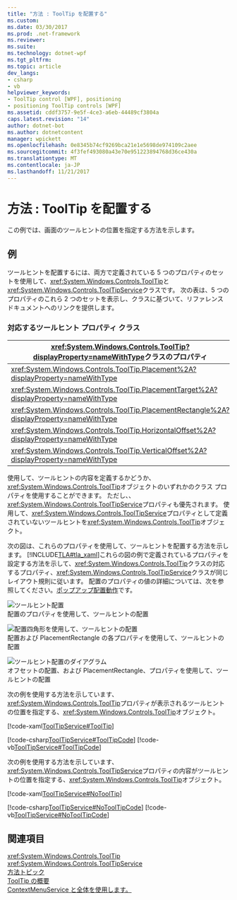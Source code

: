 ```yaml
---
title: "方法 : ToolTip を配置する"
ms.custom: 
ms.date: 03/30/2017
ms.prod: .net-framework
ms.reviewer: 
ms.suite: 
ms.technology: dotnet-wpf
ms.tgt_pltfrm: 
ms.topic: article
dev_langs:
- csharp
- vb
helpviewer_keywords:
- ToolTip control [WPF], positioning
- positioning ToolTip controls [WPF]
ms.assetid: cddf3757-9e5f-4ce3-a6eb-44489cf3804a
caps.latest.revision: "14"
author: dotnet-bot
ms.author: dotnetcontent
manager: wpickett
ms.openlocfilehash: 0e8345b74cf9269bca21e1e5698de974109c2aee
ms.sourcegitcommit: 4f3fef493080a43e70e951223894768d36ce430a
ms.translationtype: MT
ms.contentlocale: ja-JP
ms.lasthandoff: 11/21/2017
---
```

# <a name="how-to-position-a-tooltip"></a>方法 : ToolTip を配置する
この例では、画面のツールヒントの位置を指定する方法を示します。  
  
## <a name="example"></a>例  
 ツールヒントを配置するには、両方で定義されている 5 つのプロパティのセットを使用して、<xref:System.Windows.Controls.ToolTip>と<xref:System.Windows.Controls.ToolTipService>クラスです。 次の表は、5 つのプロパティのこれら 2 つのセットを表示し、クラスに基づいて、リファレンス ドキュメントへのリンクを提供します。  
  
### <a name="corresponding-tooltip-properties-according-to-class"></a>対応するツールヒント プロパティ クラス  
  
|<xref:System.Windows.Controls.ToolTip?displayProperty=nameWithType>クラスのプロパティ|<xref:System.Windows.Controls.ToolTipService?displayProperty=nameWithType>クラスのプロパティ|  
|--------------------------------------------------------------------------------------------------------------------------------------------------------------|---------------------------------------------------------------------------------------------------------------------------------------------------------------------|  
|<xref:System.Windows.Controls.ToolTip.Placement%2A?displayProperty=nameWithType>|<xref:System.Windows.Controls.ToolTipService.Placement%2A?displayProperty=nameWithType>|  
|<xref:System.Windows.Controls.ToolTip.PlacementTarget%2A?displayProperty=nameWithType>|<xref:System.Windows.Controls.ToolTipService.PlacementTarget%2A?displayProperty=nameWithType>|  
|<xref:System.Windows.Controls.ToolTip.PlacementRectangle%2A?displayProperty=nameWithType>|<xref:System.Windows.Controls.ToolTipService.PlacementRectangle%2A?displayProperty=nameWithType>|  
|<xref:System.Windows.Controls.ToolTip.HorizontalOffset%2A?displayProperty=nameWithType>|<xref:System.Windows.Controls.ToolTipService.HorizontalOffset%2A?displayProperty=nameWithType>|  
|<xref:System.Windows.Controls.ToolTip.VerticalOffset%2A?displayProperty=nameWithType>|<xref:System.Windows.Controls.ToolTipService.VerticalOffset%2A?displayProperty=nameWithType>|  
  
 使用して、ツールヒントの内容を定義するかどうか、<xref:System.Windows.Controls.ToolTip>オブジェクトのいずれかのクラス プロパティを使用することができます。 ただし、、<xref:System.Windows.Controls.ToolTipService>プロパティも優先されます。 使用して、<xref:System.Windows.Controls.ToolTipService>プロパティとして定義されていないツールヒントを<xref:System.Windows.Controls.ToolTip>オブジェクト。  
  
 次の図は、これらのプロパティを使用して、ツールヒントを配置する方法を示します。 [!INCLUDE[TLA#tla_xaml](../../../../includes/tlasharptla-xaml-md.md)]これらの図の例で定義されているプロパティを設定する方法を示して、<xref:System.Windows.Controls.ToolTip>クラスの対応するプロパティ、<xref:System.Windows.Controls.ToolTipService>クラスが同じレイアウト規則に従います。 配置のプロパティの値の詳細については、次を参照してください。[ポップアップ配置動作](../../../../docs/framework/wpf/controls/popup-placement-behavior.md)です。  
  
 ![ツールヒント配置](../../../../docs/framework/wpf/controls/media/tooltipplacement.png "ToolTipPlacement")  
配置のプロパティを使用して、ツールヒントの配置  
  
 ![配置四角形を使用して、ツールヒントの配置](../../../../docs/framework/wpf/controls/media/tooltipplacementrectangle.png "ToolTipPlacementRectangle")  
配置および PlacementRectangle の各プロパティを使用して、ツールヒントの配置  
  
 ![ツールヒント配置のダイアグラム](../../../../docs/framework/wpf/controls/media/tooltipplacementprhv.png "ToolTipPlacementPRHV")  
オフセットの配置、および PlacementRectangle、プロパティを使用して、ツールヒントの配置  
  
 次の例を使用する方法を示しています、<xref:System.Windows.Controls.ToolTip>プロパティが表示されるツールヒントの位置を指定する、<xref:System.Windows.Controls.ToolTip>オブジェクト。  
  
 [!code-xaml[ToolTipService#ToolTip](../../../../samples/snippets/csharp/VS_Snippets_Wpf/ToolTipService/CSharp/Pane1.xaml#tooltip)]  
  
 [!code-csharp[ToolTipService#ToolTipCode](../../../../samples/snippets/csharp/VS_Snippets_Wpf/ToolTipService/CSharp/Pane1.xaml.cs#tooltipcode)]
 [!code-vb[ToolTipService#ToolTipCode](../../../../samples/snippets/visualbasic/VS_Snippets_Wpf/ToolTipService/visualbasic/pane1.xaml.vb#tooltipcode)]  
  
 次の例を使用する方法を示しています、<xref:System.Windows.Controls.ToolTipService>プロパティの内容がツールヒントの位置を指定する、<xref:System.Windows.Controls.ToolTip>オブジェクト。  
  
 [!code-xaml[ToolTipService#NoToolTip](../../../../samples/snippets/csharp/VS_Snippets_Wpf/ToolTipService/CSharp/Pane1.xaml#notooltip)]  
  
 [!code-csharp[ToolTipService#NoToolTipCode](../../../../samples/snippets/csharp/VS_Snippets_Wpf/ToolTipService/CSharp/Pane1.xaml.cs#notooltipcode)]
 [!code-vb[ToolTipService#NoToolTipCode](../../../../samples/snippets/visualbasic/VS_Snippets_Wpf/ToolTipService/visualbasic/pane1.xaml.vb#notooltipcode)]  
  
## <a name="see-also"></a>関連項目  
 <xref:System.Windows.Controls.ToolTip>  
 <xref:System.Windows.Controls.ToolTipService>  
 [方法トピック](../../../../docs/framework/wpf/controls/tooltip-how-to-topics.md)  
 [ToolTip の概要](../../../../docs/framework/wpf/controls/tooltip-overview.md)  
 [ContextMenuService と全体を使用します。](http://msdn.microsoft.com/en-us/809b0e9c-d612-4cda-b8af-1a698c68f4d1)
